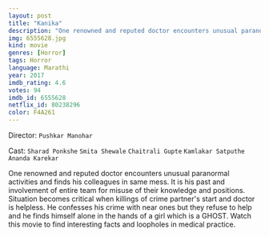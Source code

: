 ```yaml
---
layout: post
title: "Kanika"
description: "One renowned and reputed doctor encounters unusual paranormal activities and finds his colleagues in same mess. It is his past and involvement of entire team for misuse of their knowledge and positions. Situation becomes critical when killings of crime partner's start and doctor is helpless. He confesses his crime with near ones but they refuse to help and he finds himself alone in the hands of a girl which is a GHOST. Watch this movie to find interesting facts and loopholes in medical practice..."
img: 6555628.jpg
kind: movie
genres: [Horror]
tags: Horror 
language: Marathi
year: 2017
imdb_rating: 4.6
votes: 94
imdb_id: 6555628
netflix_id: 80238296
color: F4A261
---
```

Director: `Pushkar Manohar`  

Cast: `Sharad Ponkshe` `Smita Shewale` `Chaitrali Gupte` `Kamlakar Satputhe` `Ananda Karekar` 

One renowned and reputed doctor encounters unusual paranormal activities and finds his colleagues in same mess. It is his past and involvement of entire team for misuse of their knowledge and positions. Situation becomes critical when killings of crime partner's start and doctor is helpless. He confesses his crime with near ones but they refuse to help and he finds himself alone in the hands of a girl which is a GHOST. Watch this movie to find interesting facts and loopholes in medical practice.